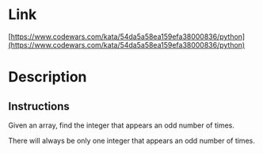 Link
=========================
[https://www.codewars.com/kata/54da5a58ea159efa38000836/python](https://www.codewars.com/kata/54da5a58ea159efa38000836/python)

Description
=========================
## Instructions

Given an array, find the integer that appears an odd number of times.

There will always be only one integer that appears an odd number of times.
